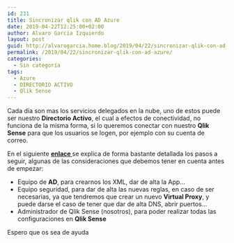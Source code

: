 ```yaml
---
id: 231
title: Sincronizar qlik con AD Azure
date: 2019-04-22T12:25:00+02:00
author: Alvaro Garcia Izquierdo
layout: post
guid: http://alvarogarcia.home.blog/2019/04/22/sincronizar-qlik-con-ad-azure/
permalink: /2019/04/22/sincronizar-qlik-con-ad-azure/
categories:
  - Sin categoría
tags:
  - Azure
  - DIRECTORIO ACTIVO
  - Qlik Sense
---
```

Cada día son mas los servicios delegados en la nube, uno de estos puede ser nuestro **Directorio Activo**, el cual a efectos de conectividad, no funciona de la misma forma, si lo queremos conectar con nuestro **Qlik Sense** para que los usuarios se logen, por ejemplo con su cuenta de correo.

En el siguiente <a href="https://docs.microsoft.com/es-es/azure/active-directory/saas-apps/qliksense-enterprise-tutorial" target="_blank" rel="noopener noreferrer"><b>enlace </b></a>se explica de forma bastante detallada los pasos a seguir, algunas de las consideraciones que debemos tener en cuenta antes de empezar:

  * Equipo de **AD**, para crearnos los XML, dar de alta la App&#8230;
  * Equipo seguridad, para dar de alta las nuevas reglas, en caso de ser necesarias, ya que tendremos que crear un nuevo **Virtual Proxy**, y puede darse el caso de tener que dar de alta DNS, abrir puertos&#8230;
  * Administrador de Qlik Sense (nosotros), para poder realizar todas las configuraciones en **Qlik Sense**

<div>
  Espero que os sea de ayuda
</div>